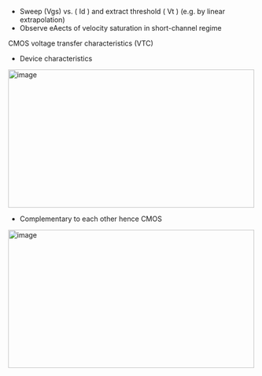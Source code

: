 - Sweep (Vgs) vs. ( Id ) and extract threshold ( Vt ) (e.g. by linear extrapolation) 
- Observe eAects of velocity saturation in short-channel regime

CMOS voltage transfer characteristics (VTC) 
- Device characteristics

<img width="500" height="281" alt="image" src="https://github.com/user-attachments/assets/1aba54cd-2322-4903-bf29-892d4c504e84" />

- Complementary to each other hence CMOS
<img width="500" height="281" alt="image" src="https://github.com/user-attachments/assets/56cc9461-5589-417b-91d2-d61c167824b2" />
